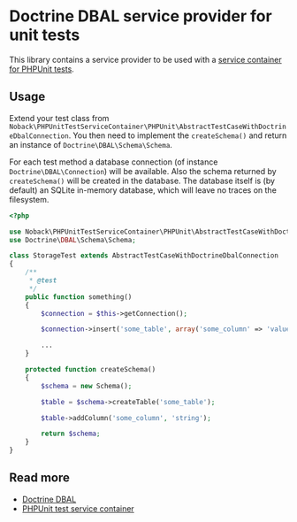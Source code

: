 # Doctrine DBAL service provider for unit tests

This library contains a service provider to be used with a [service container for PHPUnit
tests](https://github.com/matthiasnoback/phpunit-test-service-container).

## Usage

Extend your test class from ``Noback\PHPUnitTestServiceContainer\PHPUnit\AbstractTestCaseWithDoctrineDbalConnection``.
You then need to implement the ``createSchema()`` and return an instance of ``Doctrine\DBAL\Schema\Schema``.

For each test method a database connection (of instance ``Doctrine\DBAL\Connection``) will be available. Also the schema
returned by ``createSchema()`` will be created in the database. The database itself is (by default) an SQLite in-memory
database, which will leave no traces on the filesystem.

```php
<?php

use Noback\PHPUnitTestServiceContainer\PHPUnit\AbstractTestCaseWithDoctrineDbalConnection;
use Doctrine\DBAL\Schema\Schema;

class StorageTest extends AbstractTestCaseWithDoctrineDbalConnection
{
    /**
     * @test
     */
    public function something()
    {
        $connection = $this->getConnection();

        $connection->insert('some_table', array('some_column' => 'value'));

        ...
    }

    protected function createSchema()
    {
        $schema = new Schema();

        $table = $schema->createTable('some_table');

        $table->addColumn('some_column', 'string');

        return $schema;
    }
}
```

## Read more

- [Doctrine DBAL](http://docs.doctrine-project.org/projects/doctrine-dbal/en/latest/)
- [PHPUnit test service container](https://github.com/matthiasnoback/phpunit-test-service-container)
